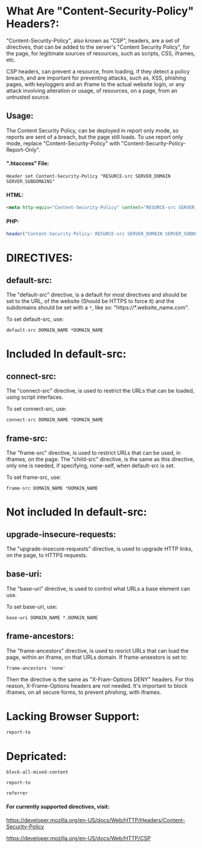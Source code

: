 # What Are "Content-Security-Policy" Headers?:
"Content-Security-Policy", also known as "CSP", headers, are a set of directives, that can be added to the server's "Content Security Policy", for the page, for legitimate sources of resources, such as scripts, CSS, iframes, etc.

CSP headers, can prevent a resource, from loading, if they detect a policy breach, and are important for preventing attacks, such as, XSS, phishing pages, with keyloggers and an iframe to the actual website login, or any attack involving alteration or usage, of resources, on a page, from an untrusted source.

## Usage:
The Content Security Policy, can be deployed in report only mode, so reports are sent of a breach, but the page still loads.
To use report only mode, replace "Content-Security-Policy" with "Content-Security-Policy-Report-Only".

#### ".htaccess" File:
`Header set Content-Security-Policy "RESURCE-src SERVER_DOMAIN SERVER_SUBDOMAINS"`

#### HTML:
```html
<meta http-equiv="Content-Security-Policy" content="RESURCE-src SERVER_DOMAIN SERVER_SUBDOMAINS"/>
```

#### PHP:
```php
header("Content-Security-Policy: RESURCE-src SERVER_DOMAIN SERVER_SUBDOMAINS");
```

# DIRECTIVES:

## default-src:
The "default-src" directive, is a default for most directives and should be set to the URL, of the website (Should be HTTPS to force it) and the subdomains should be set with a `*`, like so: "https://*.website_name.com".

To set default-src, use:

`default-src DOMAIN_NAME *DOMAIN_NAME`

# Included In default-src:

## connect-src:
The "connect-src" directive, is used to restrict the URLs that can be loaded, using script interfaces.

To set connect-src, use:

`connect-src DOMAIN_NAME *DOMAIN_NAME`

## frame-src:
The "frame-src" directive, is used to restrict URLs that can be used, in iframes, on the page.
The "child-src" directive, is the same as this directive, only one is needed, if specifying, none-self, when default-src is set.

To set frame-src, use:

`frame-src DOMAIN_NAME *DOMAIN_NAME`

# Not included In default-src:

## upgrade-insecure-requests:
The "upgrade-insecure-requests" directive, is used to upgrade HTTP links, on the page, to HTTPS requests.

## base-uri:
The "base-uri" directive, is used to control what URLs a base element can use. 

To set base-uri, use:

`base-uri DOMAIN_NAME *.DOMAIN_NAME`

## frame-ancestors:
The "frame-ancestors" directive, is used to resrict URLs that can load the page, within an iframe, on that URLs domain.
If frame-ansestors is set to:

`frame-ancestors 'none'`

Then the directive is the same as "X-Fram-Options DENY" headers. For this reason, X-Frame-Options headers are not needed.
It's important to block iframes, on all secure forms, to prevent phishing, with iframes.

# Lacking Browser Support:

`report-to`

# Depricated:

`block-all-mixed-content`

`report-to`

`referrer`

#### For currently supported directives, visit:

https://developer.mozilla.org/en-US/docs/Web/HTTP/Headers/Content-Security-Policy

https://developer.mozilla.org/en-US/docs/Web/HTTP/CSP
